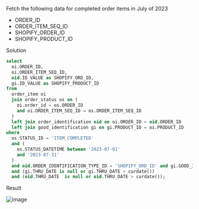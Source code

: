 Fetch the following data for completed order items in July of 2023
- ORDER_ID
- ORDER_ITEM_SEQ_ID
- SHOPIFY_ORDER_ID
- SHOPIFY_PRODUCT_ID

Solution
```SQL
select 
  oi.ORDER_ID, 
  oi.ORDER_ITEM_SEQ_ID, 
  oid.ID_VALUE as SHOPIFY_ORD_ID, 
  gi.ID_VALUE as SHOPIFY_PRODUCT_ID 
from 
  order_item oi 
  join order_status os on (
    oi.order_id = os.ORDER_ID 
    and oi.ORDER_ITEM_SEQ_ID = os.ORDER_ITEM_SEQ_ID
  ) 
  left join order_identification oid on oi.ORDER_ID = oid.ORDER_ID 
  left join good_identification gi on gi.PRODUCT_ID = oi.PRODUCT_ID 
where 
  os.STATUS_ID = 'ITEM_COMPLETED' 
  and (
    os.STATUS_DATETIME between '2023-07-01' 
    and '2023-07-31'
  ) 
  and oid.ORDER_IDENTIFICATION_TYPE_ID = 'SHOPIFY_ORD_ID' and gi.GOOD_IDENTIFICATION_TYPE_ID = 'SHOPIFY_PROD_ID'
  and (gi.THRU_DATE is null or gi.THRU_DATE > curdate())
  and (oid.THRU_DATE  is null or oid.THRU_DATE > curdate());

```

Result

![image](https://github.com/Nishtha-Jain-1119/Training-Assignment/assets/127538617/7d3c9ab0-e75c-473d-8df4-84f2882832e3)
